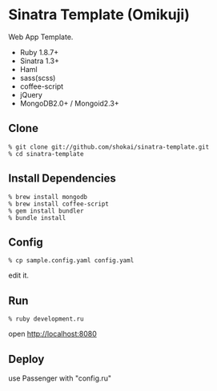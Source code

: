 Sinatra Template (Omikuji)
==========================
Web App Template.

* Ruby 1.8.7+
* Sinatra 1.3+
* Haml
* sass(scss)
* coffee-script
* jQuery
* MongoDB2.0+ / Mongoid2.3+


Clone
-----

    % git clone git://github.com/shokai/sinatra-template.git
    % cd sinatra-template


Install Dependencies
--------------------

    % brew install mongodb
    % brew install coffee-script
    % gem install bundler
    % bundle install


Config
------

    % cp sample.config.yaml config.yaml

edit it.


Run
---

    % ruby development.ru

open [http://localhost:8080](http://localhost:8080)


Deploy
------
use Passenger with "config.ru"
